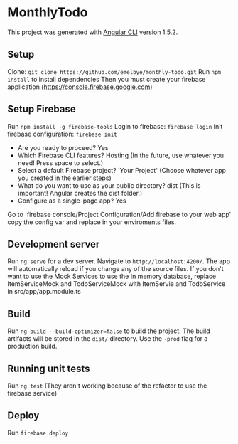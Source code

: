 # MonthlyTodo

This project was generated with [Angular CLI](https://github.com/angular/angular-cli) version 1.5.2.

## Setup

Clone: `git clone https://github.com/emelbye/monthly-todo.git`
Run `npm install` to install dependencies
Then you must create your firebase application (https://console.firebase.google.com)

## Setup Firebase
Run `npm install -g firebase-tools`
Login to firebase: `firebase login`
Init firebase configuration: `firebase init`

* Are you ready to proceed? Yes
* Which Firebase CLI features? Hosting (In the future, use whatever you need! Press space to select.)
* Select a default Firebase project? 'Your Project' (Choose whatever app you created in the earlier steps)
* What do you want to use as your public directory? dist (This is important! Angular creates the dist folder.)
* Configure as a single-page app? Yes

Go to 'firebase console/Project Configuration/Add firebase to your web app' copy the config var and replace in your enviroments files. 

## Development server

Run `ng serve` for a dev server. Navigate to `http://localhost:4200/`. The app will automatically reload if you change any of the source files.
If you don't want to use the Mock Services to use the In memory database, replace ItemServiceMock and TodoServiceMock with ItemServie and TodoService in src/app/app.module.ts

## Build

Run `ng build --build-optimizer=false` to build the project. The build artifacts will be stored in the `dist/` directory. Use the `-prod` flag for a production build.

## Running unit tests

Run `ng test` (They aren't working because of the refactor to use the firebase service)

## Deploy

Run `firebase deploy`
